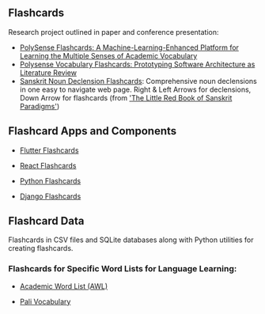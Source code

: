 ## Flashcards

Research project outlined in paper and conference presentation: 

- [PolySense Flashcards: A Machine-Learning-Enhanced Platform for Learning the Multiple Senses of Academic Vocabulary](https://www.academia.edu/82876397/PolySense_Flashcards_A_Machine_Learning_Enhanced_Platform_for_Learning_the_Multiple_Senses_of_Academic_Vocabulary)
- [Polysense Vocabulary Flashcards: Prototyping Software Architecture as Literature Review](https://www.academia.edu/69703798/Polysense_Vocabulary_Flashcards_Prototyping_Software_Architecture_as_Literature_Review)
- [Sanskrit Noun Declension Flashcards](https://jonfernq.github.io/reveal-flashcards/index.html#/3): Comprehensive noun declensions in one easy to navigate web page. Right & Left Arrows for declensions, Down Arrow for flashcards (from ['The Little Red Book of Sanskrit Paradigms'](https://archive.org/details/the-little-red-book))  

## Flashcard Apps and Components

- [Flutter Flashcards](https://github.com/jonfernq/Flutter-Flashcards)

- [React Flashcards](https://github.com/jonfernq/React-Flashcards) 

- [Python Flashcards](https://github.com/jonfernq/Python-Flashcards)

- [Django Flashcards](https://github.com/jonfernq/Flashcard-Data/tree/main/DjangoFashcardApp)

## Flashcard Data

Flashcards in CSV files and SQLite databases along with Python utilities for creating flashcards.

### Flashcards for Specific Word Lists for Language Learning:

- [Academic Word List (AWL)](https://github.com/jonfernq/Flashcard-Data/tree/main/Academic-Word-List)

- [Pali Vocabulary](https://github.com/jonfernq/Flashcard-Data/tree/main/PaliVocabulary) 
